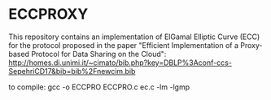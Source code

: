 # ECCPROXY


This repository contains an implementation of ElGamal Elliptic Curve (ECC) for the protocol proposed in the paper 
"Efficient Implementation of a Proxy-based Protocol for Data Sharing on the Cloud": http://homes.di.unimi.it/~cimato/bib.php?key=DBLP%3Aconf-ccs-SepehriCD17&bib=bib%2Fnewcim.bib

to compile: gcc -o ECCPRO ECCPRO.c ec.c -lm -lgmp


